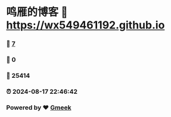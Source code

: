 # 鸣雁的博客 :link: https://wx549461192.github.io 
### :page_facing_up: [7](https://wx549461192.github.io/tag.html) 
### :speech_balloon: 0 
### :hibiscus: 25414 
### :alarm_clock: 2024-08-17 22:46:42 
### Powered by :heart: [Gmeek](https://github.com/Meekdai/Gmeek)
